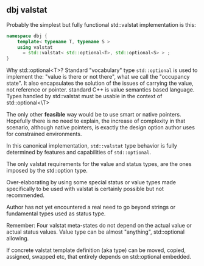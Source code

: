 
## dbj valstat

Probably the simplest but fully functional std::valstat implementation is this:

```cpp
namespace dbj {
    template< typename T, typename S >
    using valstat 
      = std::valstat< std::optional<T>, std::optional<S> > ;
}
```

Why std::optional\<T\>? Standard "vocabulary" type `std::optional` is used to implement the: "value is there or not there", what we call  the "occupancy state". It also encapsulates the solution of the issues of carrying the value, not reference or pointer. standard C++ is value semantics based language. Types handled by std::valstat must be usable in the context of std::optional<\T\>  

The only other **feasible** way would be to use smart or native pointers. Hopefully there is no need to explain, the increase of complexity in that scenario, although native pointers, is exactly the design option author uses for constrained environments. 

In this canonical implementation, `std::valstat`  type behavior is fully determined by features and capabilities of `std::optional`.

The only valstat requirements for the value and status types, are the ones imposed by the std::option type.

Over-elaborating by using some special status or value types made specifically to be used with valstat is certainly possible but not recommended.

Author has not yet encountered a real need to go beyond strings or fundamental types used as status type.

Remember: Four valstat meta-states do not depend on the actual value or actual status values. Value type can be almost "anything", std::optional allowing.

If  concrete valstat template definition (aka type) can be moved, copied, assigned, swapped etc, that entirely depends on std::optional embedded.